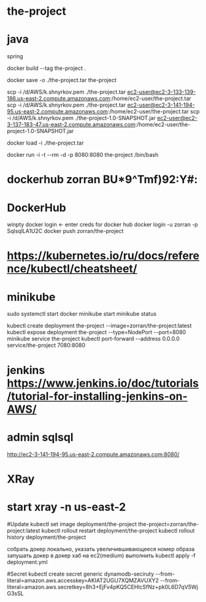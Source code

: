 # the-project

# java
spring

docker build --tag the-project .

docker save -o ./the-project.tar the-project

scp -i /d/AWS/k.shnyrkov.pem ./the-project.tar ec2-user@ec2-3-133-139-186.us-east-2.compute.amazonaws.com:/home/ec2-user/the-project.tar
scp -i /d/AWS/k.shnyrkov.pem ./the-project.tar ec2-user@ec2-3-141-194-95.us-east-2.compute.amazonaws.com:/home/ec2-user/the-project.tar
scp -i /d/AWS/k.shnyrkov.pem ./the-project-1.0-SNAPSHOT.jar ec2-user@ec2-3-137-183-47.us-east-2.compute.amazonaws.com:/home/ec2-user/the-project-1.0-SNAPSHOT.jar



docker load -i ./the-project.tar

docker run -i -t --rm -d -p 8080:8080 the-project /bin/bash

# dockerhub zorran BU*9^Tmf)92:Y#:


# DockerHub
winpty docker login <- enter creds for docker hub
docker login -u zorran -p SqlsqlLA1U2C
docker push zorran/the-project

# https://kubernetes.io/ru/docs/reference/kubectl/cheatsheet/
# minikube
sudo systemctl start docker
minikube start
minikube status

kubectl create deployment the-project --image=zorran/the-project:latest
kubectl expose deployment the-project --type=NodePort --port=8080
minikube service the-project
kubectl port-forward --address 0.0.0.0 service/the-project 7080:8080

# jenkins https://www.jenkins.io/doc/tutorials/tutorial-for-installing-jenkins-on-AWS/
# admin sqlsql
http://ec2-3-141-194-95.us-east-2.compute.amazonaws.com:8080/

# XRay
# start xray -n us-east-2

#Update
kubectl set image deployment/the-project the-project=zorran/the-project:latest
kubectl rollout restart deployment/the-project
kubectl rollout history deployment/the-project

собрать докер локально, указать увеличившивающееся номер образа
запушать докер в докер хаб
на ec2(medium) выполнить kubectl apply -f deployment.yml

#Secret
kubectl create secret generic dynamodb-seciruty --from-literal=amazon.aws.accesskey=AKIAT2UGU7XQMZAVUXY2 --from-literal=amazon.aws.secretkey=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
